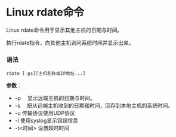 
# Linux rdate命令



Linux rdate命令用于显示其他主机的日期与时间。

执行rdate指令，向其他主机询问系统时间并显示出来。

### 语法

```
rdate [-ps][主机名称或IP地址...]
```

**参数**：

*   -p 　显示远端主机的日期与时间。
*   -s 　把从远端主机收到的日期和时间，回存到本地主机的系统时间。
*   -u 传输协议使用UDP协议
*   -l 使用syslog显示错误信息
*   -t&lt;时间&gt; 设置超时时间



